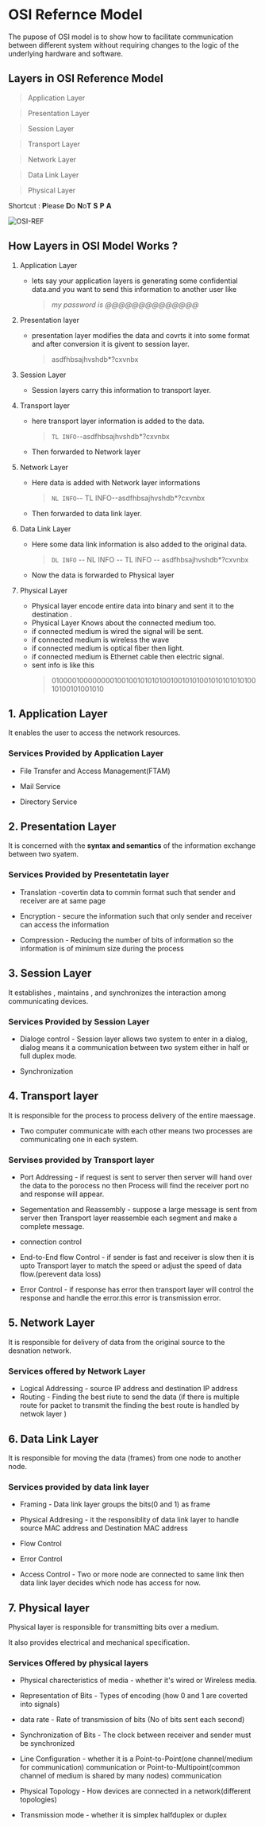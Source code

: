 # OSI Refernce Model

The pupose of OSI model is to show how to facilitate communication between different system without requiring changes to the logic of the underlying hardware and software.

## Layers in OSI Reference Model

> Application Layer

> Presentation Layer

> Session Layer

> Transport Layer

> Network Layer

> Data Link Layer

> Physical Layer

Shortcut : **P**lease **D**o **N**o**T** **S** **P** **A**

![OSI-REF](../assets/OSIREF.svg)

## How Layers in OSI Model Works ?

1. Application Layer

   - lets say your application layers is generating some confidential data.and you want to send this information to another user like
     > _my password is @@@@@@@@@@@@@@_

2. Presentation layer
   - presentation layer modifies the data and covrts it into some format and after conversion it is givent to session layer.
     > asdfhbsajhvshdb\*?cxvnbx
3. Session Layer

   - Session layers carry this information to transport layer.

4. Transport layer
   - here transport layer information is added to the data.
     > `TL INFO`--asdfhbsajhvshdb\*?cxvnbx
   - Then forwarded to Network layer
5. Network Layer

   - Here data is added with Network layer informations
     > `NL INFO`-- TL INFO--asdfhbsajhvshdb\*?cxvnbx
   - Then forwarded to data link layer.

6. Data Link Layer

   - Here some data link information is also added to the original data.
     > `DL INFO` -- NL INFO -- TL INFO -- asdfhbsajhvshdb\*?cxvnbx
   - Now the data is forwarded to Physical layer

7. Physical Layer
   - Physical layer encode entire data into binary and sent it to the destination .
   - Physical Layer Knows about the connected medium too.
   - if connected medium is wired the signal will be sent.
   - if connected medium is wireless the wave
   - if connected medium is optical fiber then light.
   - if connected medium is Ethernet cable then electric signal.
   - sent info is like this
     > 0100001000000001001001010101001001010100101010101010010100101001010

## 1. Application Layer

It enables the user to access the network resources.

### Services Provided by Application Layer

- File Transfer and Access Management(FTAM)
- Mail Service

- Directory Service

## 2. Presentation Layer

It is concerned with the **syntax and semantics** of the information exchange between two syatem.

### Services Provided by Presentetatin layer

- Translation -covertin data to commin format such that sender and receiver are at same page
- Encryption - secure the information such that only sender and receiver can access the information

- Compression - Reducing the number of bits of information so the information is of minimum size during the process

## 3. Session Layer

It establishes , maintains , and synchronizes the interaction among communicating devices.

### Services Provided by Session Layer

- Dialoge control - Session layer allows two system to enter in a dialog, dialog means it a communication between two system either in half or full duplex mode.

- Synchronization

## 4. Transport layer

It is responsible for the process to process delivery of the entire maessage.

- Two computer communicate with each other means two processes are communicating one in each system.

### Servises provided by Transport layer

- Port Addressing - if request is sent to server then server will hand over the data to the porocess no then Process will find the receiver port no and response will appear.
- Segementation and Reassembly - suppose a large message is sent from server then Transport layer reassemble each segment and make a complete message.
- connection control
- End-to-End flow Control - if sender is fast and receiver is slow then it is upto Transport layer to match the speed or adjust the speed of data flow.(perevent data loss)

- Error Control - if response has error then transport layer will control the response and handle the error.this error is transmission error.

## 5. Network Layer

It is responsible for delivery of data from the original source to the desnation network.

### Services offered by Network Layer

- Logical Addressing - source IP address and destination IP address
- Routing - Finding the best riute to send the data (if there is multiple route for packet to transmit the finding the best route is handled by netwok layer )

## 6. Data Link Layer

It is responsible for moving the data (frames) from one node to another node.

### Services provided by data link layer

- Framing - Data link layer groups the bits(0 and 1) as frame
- Physical Addresing - it the responsiblity of data link layer to handle source MAC address and Destination MAC address
- Flow Control
- Error Control

- Access Control - Two or more node are connected to same link then data link layer decides which node has access for now.

## 7. Physical layer

Physical layer is responsible for transmitting bits over a medium.

It also provides electrical and mechanical specification.

### Services Offered by physical layers

- Physical charecteristics of media - whether it's wired or Wireless media.
- Representation of Bits - Types of encoding (how 0 and 1 are coverted into signals)
- data rate - Rate of transmission of bits (No of bits sent each second)
- Synchronization of Bits - The clock between receiver and sender must be synchronized
- Line Configuration - whether it is a Point-to-Point(one channel/medium for communication) communication or Point-to-Multipoint(common channel of medium is shared by many nodes) communication

- Physical Topology - How devices are connected in a network(different topologies)

- Transmission mode - whether it is simplex halfduplex or duplex
